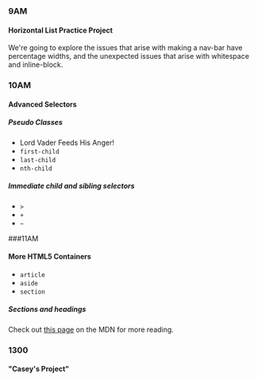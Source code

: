 ### 9AM
#### Horizontal List Practice Project
We're going to explore the issues that arise with making a nav-bar have percentage widths, and the unexpected issues that arise with whitespace and inline-block.


### 10AM
#### Advanced Selectors
##### Pseudo Classes
* Lord Vader Feeds His Anger!
* `first-child`
* `last-child`
* `nth-child`

##### Immediate child and sibling selectors

* `>`
* `+`
* `~`

###11AM
#### More HTML5 Containers

* `article`
* `aside`
* `section`

##### Sections and headings

Check out [this page](https://developer.mozilla.org/en-US/docs/Web/Guide/HTML/Sections_and_Outlines_of_an_HTML5_document) on the MDN for more reading.


### 1300
#### "Casey's Project"
